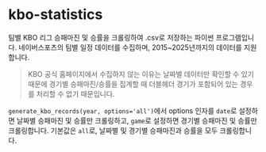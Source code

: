 # kbo-statistics
팀별 KBO 리그 승패마진 및 승률을 크롤링하여 .csv로 저장하는 파이썬 프로그램입니다.
네이버스포츠의 팀별 일정 데이터를 수집하며, 2015~2025년까지의 데이터를 지원합니다.
> KBO 공식 홈페이지에서 수집하지 않는 이유는 날짜별 데이터만 확인할 수 있기 때문에 경기별 승패마진/승률을 집계할 때 더블헤더 경기가 포함되어 있는 경우를 처리할 수 없기 때문입니다.

`generate_kbo_records(year, options='all')`에서 options 인자를 `date`로 설정하면 날짜별 승패마진 및 승률만 크롤링하고, `game`로 설정하면 경기별 승패마진 및 승률만 크롤링합니다. 기본값은 `all`로, 날짜별 및 경기별 승패마진과 승률을 모두 크롤링합니다.